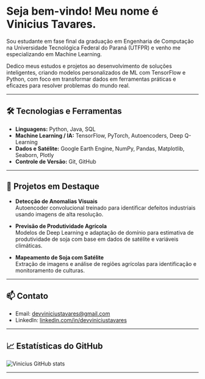 # Seja bem-vindo! Meu nome é Vinicius Tavares.

Sou estudante em fase final da graduação em Engenharia de Computação na Universidade Tecnológica Federal do Paraná (UTFPR) e venho me especializando em Machine Learning.

Dedico meus estudos e projetos ao desenvolvimento de soluções inteligentes, criando modelos personalizados de ML com TensorFlow e Python, com foco em transformar dados em ferramentas práticas e eficazes para resolver problemas do mundo real.


---

## 🛠 Tecnologias e Ferramentas

- **Linguagens:** Python, Java, SQL  
- **Machine Learning / IA:** TensorFlow, PyTorch, Autoencoders, Deep Q-Learning  
- **Dados e Satélite:** Google Earth Engine, NumPy, Pandas, Matplotlib, Seaborn, Plotly  
- **Controle de Versão:** Git, GitHub  

---

## 🔭 Projetos em Destaque

- **Detecção de Anomalias Visuais**  
  Autoencoder convolucional treinado para identificar defeitos industriais usando imagens de alta resolução.  

- **Previsão de Produtividade Agrícola**  
  Modelos de Deep Learning e adaptação de domínio para estimativa de produtividade de soja com base em dados de satélite e variáveis climáticas.  

- **Mapeamento de Soja com Satélite**  
  Extração de imagens e análise de regiões agrícolas para identificação e monitoramento de culturas.

---

## 📫 Contato

- Email: [devviniciustavares@gmail.com](mailto:devviniciustavares@email.com)  
- LinkedIn: [linkedin.com/in/devviniciustavares](linkedin.com/in/devviniciustavares)  

---

## 📈 Estatísticas do GitHub

![Vinicius GitHub stats](https://github-readme-stats.vercel.app/api?username=ViniciusTavaresSousa&show_icons=true&theme=radical)

---
